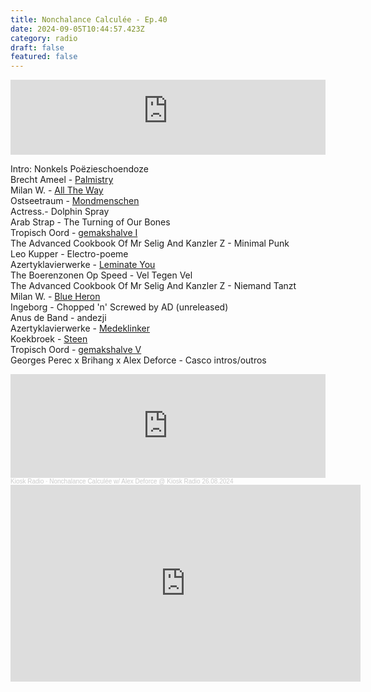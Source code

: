 ```yaml
---
title: Nonchalance Calculée - Ep.40
date: 2024-09-05T10:44:57.423Z
category: radio
draft: false
featured: false
---
```

<iframe width="100%" height="120" src="https://player-widget.mixcloud.com/widget/iframe/?hide_cover=1&light=1&feed=%2FKioskRadio%2Fnonchalance-calcul%25C3%25A9e-w-alex-deforce-kiosk-radio-26082024%2F" frameborder="0" ></iframe>

I﻿ntro: Nonkels Poëzieschoendoze\
B﻿recht Ameel - [Palmistry](https://discostransgenero.bandcamp.com/track/palmistry-with-marnie-weber-and-walter-hus)\
M﻿ilan W. - [All The Way](https://stroomtv.bandcamp.com/album/leave-another-day)\
Ostseetraum - [Mondmenschen](https://mangelrecords.bandcamp.com/album/mondmenschen-ep)\
A﻿ctress.- Dolphin Spray\
A﻿rab Strap - The Turning of Our Bones\
T﻿ropisch Oord - [gemakshalve I](https://paulapaulapaula.bandcamp.com/album/gemakshalve-i-t-m-v)\
The Advanced Cookbook Of Mr Selig And Kanzler Z - Minimal Punk\
Leo Kupper - Electro-poeme\
Azertyklavierwerke - [Leminate You](https://azertyklavierwerke.bandcamp.com/album/echo-park-album)\
The Boerenzonen Op Speed - Vel Tegen Vel\
The Advanced Cookbook Of Mr Selig And Kanzler Z - Niemand Tanzt\
Milan W. - [Blue Heron](https://stroomtv.bandcamp.com/album/leave-another-day)\
I﻿ngeborg - Chopped 'n' Screwed by AD (unreleased)\
Anus de Band - andezji\
Azertyklavierwerke - [Medeklinker](https://azertyklavierwerke.bandcamp.com/album/echo-park-album)\
K﻿oekbroek - [Steen](https://koekbroek.bandcamp.com/album/no-koek-no-broek)\
T﻿ropisch Oord - [gemakshalve V](https://paulapaulapaula.bandcamp.com/album/gemakshalve-i-t-m-v)\
G﻿eorges Perec x Brihang x Alex Deforce - Casco intros/outros

<iframe width="100%" height="166" scrolling="no" frameborder="no" allow="autoplay" src="https://w.soundcloud.com/player/?url=https%3A//api.soundcloud.com/tracks/1904491391&color=%23101a27&auto_play=false&hide_related=false&show_comments=true&show_user=true&show_reposts=false&show_teaser=true"></iframe><div style="font-size: 10px; color: #cccccc;line-break: anywhere;word-break: normal;overflow: hidden;white-space: nowrap;text-overflow: ellipsis; font-family: Interstate,Lucida Grande,Lucida Sans Unicode,Lucida Sans,Garuda,Verdana,Tahoma,sans-serif;font-weight: 100;"><a href="https://soundcloud.com/kioskradio" title="Kiosk Radio" target="_blank" style="color: #cccccc; text-decoration: none;">Kiosk Radio</a> · <a href="https://soundcloud.com/kioskradio/nonchalance-calculee-192825064" title="Nonchalance Calculée w/ Alex Deforce @ Kiosk Radio 26.08.2024" target="_blank" style="color: #cccccc; text-decoration: none;">Nonchalance Calculée w/ Alex Deforce @ Kiosk Radio 26.08.2024</a></div>

<iframe width="560" height="315" src="https://www.youtube.com/embed/AcTNV-g1-WA?si=D-t0-rgCfLto_BZk" title="YouTube video player" frameborder="0" allow="accelerometer; autoplay; clipboard-write; encrypted-media; gyroscope; picture-in-picture; web-share" referrerpolicy="strict-origin-when-cross-origin" allowfullscreen></iframe>